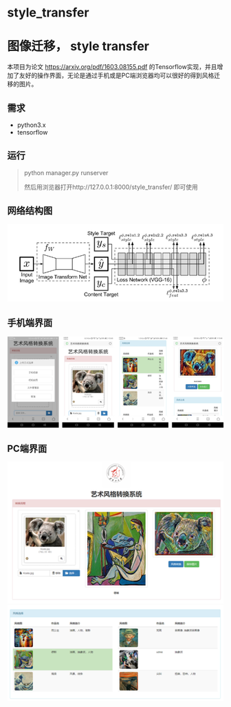 # style_transfer
# 图像迁移， style transfer

本项目为论文 https://arxiv.org/pdf/1603.08155.pdf 的Tensorflow实现，并且增加了友好的操作界面，无论是通过手机或是PC端浏览器均可以很好的得到风格迁移的图片。

## 需求

- python3.x
- tensorflow

## 运行

> python manager.py runserver
>
> 然后用浏览器打开http://127.0.0.1:8000/style_transfer/ 即可使用

## 网络结构图

![gray网络图](img/gray网络图.jpg)



## 手机端界面

<img src="img/手机上测试效果.png" alt="手机上测试效果" style="zoom:100%;" />

## PC端界面

<img src="img/前端界面之渲染部分.png" alt="前端界面之渲染部分" style="zoom:100%;" />

<img src="img/前端界面之选择风格部分.png" alt="前端界面之选择风格部分" style="zoom:100%;" />

